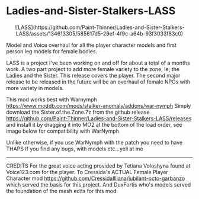 # Ladies-and-Sister-Stalkers-LASS
<p align="center">
![LASS](https://github.com/Paint-Thinner/Ladies-and-Sister-Stalkers-LASS/assets/134613305/585617d5-29ef-4f9c-a64b-93f3033f83c0)
</p>

Model and Voice overhaul for all the player character models and first person leg models for female bodies.

LASS is a project I've been working on and off for about a total of a months work. A two part project to add more female variety to the zone, Ie; the Ladies and the Sister. This release covers the player. The second major release to be released in the future will be an overhaul of female NPCs with more variety in models.

This mod works best with Warnymph https://www.moddb.com/mods/stalker-anomaly/addons/war-nymph
Simply download the Sister.of.the.Zone.7z from the github release https://github.com/Paint-Thinner/Ladies-and-Sister-Stalkers-LASS/releases and install it by dragging it into MO2 at the bottom of the load order, see image below for compatibility with WarNymph

Unlike otherwise, if you use WarNymph with the patch you need to have THAPS
If you find any bugs, with models etc...yell at me
--- --- ---
CREDITS For the great voice acting provided by Tetiana Voloshyna found at Voice123.com for the player.
To Cressida's ACTUAL Female Player Character mod https://github.com/CressidaIlliana/jubilant-octo-garbanzo which served the basis for this project.
And DuxFortis who's models served the foundation of the mesh edits for this mod.
